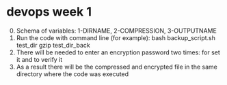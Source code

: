 # devops week 1
0. Schema of variables: 1-DIRNAME, 2-COMPRESSION, 3-OUTPUTNAME
1. Run the code with command line (for example): bash backup_script.sh test_dir gzip test_dir_back
2. There will be needed to enter an encryption password two times: for set it and to verify it
3. As a result there will be the compressed and encrypted file in the same directory where the code was executed
